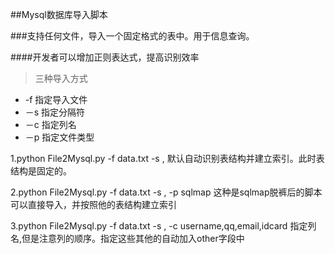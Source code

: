 ##Mysql数据库导入脚本

###支持任何文件，导入一个固定格式的表中。用于信息查询。

####开发者可以增加正则表达式，提高识别效率
>三种导入方式

* -f 指定导入文件
* －s 指定分隔符 
* －c 指定列名
* －p 指定文件类型 

1.python File2Mysql.py -f data.txt -s ,  默认自动识别表结构并建立索引。此时表结构是固定的。

2.python File2Mysql.py -f data.txt -s , -p sqlmap 这种是sqlmap脱裤后的脚本可以直接导入，并按照他的表结构建立索引

3.python File2Mysql.py -f data.txt -s , -c username,qq,email,idcard 指定列名,但是注意列的顺序。指定这些其他的自动加入other字段中